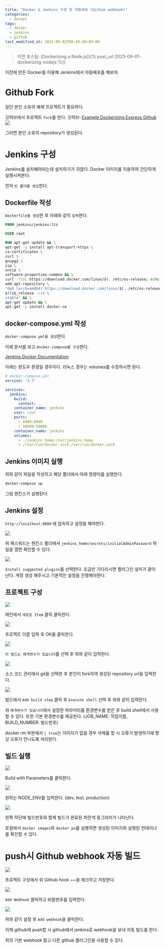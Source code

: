 ```yaml
---
title: "Docker & Jenkins 구성 및 자동배포 (Github webhook)"
categories:
  - devops
tags:
  - docker
  - jenkins
  - github
last_modified_at: 2023-09-02T08:40:00+09:00
---
```


> 이전 포스팅: [Dockerizing a Node.js]({% post_url 2023-09-01-dockerizing-nodejs %})

이전에 만든 Docker를 이용해 Jenkins에서 자동배포를 해보자.

# Github Fork

일단 본인 소유의 예제 프로젝트가 필요하다.

깃허브에서 프로젝트 `fork`를 한다.
깃허브: [Example Dockerizing Express Github](https://github.com/sdg9670/example-dockerizing-express)
![](/assets/images/posts/2023-09-02-docker-jenkins-ci-cd-0.png)

그러면 본인 소유의 repository가 생성된다.

# Jenkins 구성

Jenkins를 설치해야되는데 설치하기가 귀찮다.
Docker 이미지를 이용하여 간단하게 실행시켜본다.

먼저 `빈 폴더를 생성`한다.

## Dockerfile 작성

`Dockerfile을 생성`한 후 아래와 같이 `입력`한다.

```dockerfile
FROM jenkins/jenkins:lts

USER root

RUN apt-get update && \
apt-get -y install apt-transport-https \
ca-certificates \
curl \
gnupg2 \
zip \
unzip \
software-properties-common && \
curl -fsSL https://download.docker.com/linux/$(. /etc/os-release; echo "$ID")/gpg > /tmp/dkey; apt-key add /tmp/dkey && \
add-apt-repository \
"deb [arch=amd64] https://download.docker.com/linux/$(. /etc/os-release; echo "$ID") \
$(lsb_release -cs) \
stable" && \
apt-get update && \
apt-get -y install docker-ce
```

## docker-compose.yml 작성

`docker-compose.yml을 생성`한다.

아래 문서를 보고 `docker-compose를 구성`한다.

[Jenkins Docker Documentation](https://github.com/jenkinsci/docker/blob/master/README.md)

아래는 윈도우 환경일 경우이다. 리눅스 경우는 volumes를 수정하시면 된다.

```yaml
# docker-compose.yml
version: '3.7'

services:
  jenkins:
    build:
      context: .
    container_name: jenkins
    user: root
    ports:
      - 8080:8080
      - 50000:50000
    container_name: jenkins
    volumes:
      - ./jenkins_home:/var/jenkins_home
      - //var/run/docker.sock:/var/run/docker.sock
```

## Jenkins 이미지 실행

위와 같이 파일을 작성하고 해당 폴더에서 아래 명령어를 실행한다.

```bash
docker-compose up
```

그럼 젠킨스가 실행된다.

## Jenkins 설정

`http://localhost:8080` 에 접속하고 설정을 해야한다.

![](/assets/images/posts/2023-09-02-docker-jenkins-ci-cd-1.png)

위 패스워드는 젠킨스 폴더에서 `jenkins_home/secrets/initialAdminPassword` 파일을 열면 확인할 수 있다.

![](/assets/images/posts/2023-09-02-docker-jenkins-ci-cd-2.png)

`Install suggested plugins`를 선택한다.
조금만 기다리시면 플러그인 설치가 끝이 난다.
계정 생성 해주시고 기본적인 설정을 진행해야한다.

## 프로젝트 구성

![](/assets/images/posts/2023-09-02-docker-jenkins-ci-cd-3.png)

메인에서 `새로운 Item` 클릭 클릭한다.

![](/assets/images/posts/2023-09-02-docker-jenkins-ci-cd-4.png)

프로젝트 이름 입력 후 OK를 클릭한다.

![](/assets/images/posts/2023-09-02-docker-jenkins-ci-cd-5.png)

`이 빌드는 매개변수가 있습니다`를 선택 후 위와 같이 입력한다.

![](/assets/images/posts/2023-09-02-docker-jenkins-ci-cd-6.png)

소스 코드 관리에서 git을 선택한 후 본인이 fork하여 생성된 repository url을 입력한다.

![](/assets/images/posts/2023-09-02-docker-jenkins-ci-cd-7.png)

빌드에서 `Add build step` 클릭 후 `Execute shell` 선택 후 위와 같이 입력한다.

위 `매개변수가 있습니다`에서 설정한 파라미터를 환경변수를 받은 후 build shell에서 사용할 수 있다. 또한 기본 환경변수를 제공한다. (JOB_NAME: 작업이름, BUILD_NUMBER: 빌드번호)

docker rm 부분에서 `| true`는 이미지가 없을 경우 삭제를 할 시 오류가 발생하기에 항상 오류가 안나도록 처리한다.

## 빌드 실행

![](/assets/images/posts/2023-09-02-docker-jenkins-ci-cd-8.png)

Build with Parameters를 클릭한다.

![](/assets/images/posts/2023-09-02-docker-jenkins-ci-cd-9.png)

원하는 NODE_ENV를 입력한다. (dev, test, production)

![](/assets/images/posts/2023-09-02-docker-jenkins-ci-cd-10.png)

왼쪽 하단에 빌드번호와 함께 빌드가 완료된 파란색 동그라미가 나타난다.

로컬에서 `docker images`와 `docker ps`를 실행하면 생성된 이미지와 실행된 컨테이너를 확인할 수 있다.

# push시 Github webhook 자동 빌드

![](/assets/images/posts/2023-09-02-docker-jenkins-ci-cd-11.png)

프로젝트 구성에서 위 Github hook ~~을 체크하고 저장한다.

![](/assets/images/posts/2023-09-02-docker-jenkins-ci-cd-13.png)

`Add Webhook` 클릭하고 비밀번호를 입력한다.

![](/assets/images/posts/2023-09-02-docker-jenkins-ci-cd-12.png)

위와 같이 설정 후 `Add webhook`을 클릭한다.

이제 github에 push할 시 github에서 jenkins로 webhook을 보내 자동 빌드를 한다.

위의 기본 webhook 말고 다른 github 플러그인을 사용할 수 있다.
